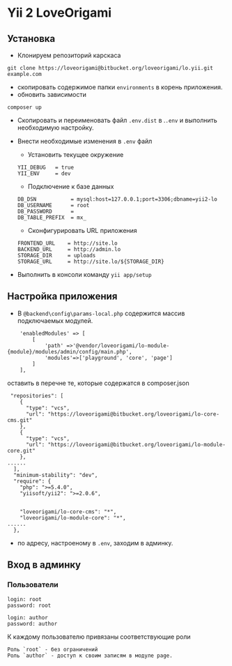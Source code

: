 # Yii 2 LoveOrigami

## Установка
* Клонируем репозиторий карскаса
```
git clone https://loveorigami@bitbucket.org/loveorigami/lo.yii.git example.com
```
* скопировать содержимое папки  `environments` в корень приложения.
* обновить зависимости
```
composer up
```
* Скопировать и переименовать файл `.env.dist` в .`.env` и выполнить необходимую настройку.
* Внести необходимые изменения в `.env` файл
	- Установить текущее окружение
	```
	YII_DEBUG   = true
	YII_ENV     = dev
	```
	- Подключение к базе данных
	```
	DB_DSN           = mysql:host=127.0.0.1;port=3306;dbname=yii2-lo
	DB_USERNAME      = root
	DB_PASSWORD      =
	DB_TABLE_PREFIX  = mx_
	```

	- Сконфигурировать URL приложения
	```
    FRONTEND_URL    = http://site.lo
    BACKEND_URL     = http://admin.lo
    STORAGE_DIR     = uploads
    STORAGE_URL     = http://site.lo/${STORAGE_DIR}
	```

* Выполнить в консоли команду `yii app/setup`

## Настройка приложения
* В `@backend\config\params-local.php` содержится массив подключаемых модулей.

```
    'enabledModules' => [
        [
            'path' =>'@vendor/loveorigami/lo-module-{module}/modules/admin/config/main.php',
            'modules'=>['playground', 'core', 'page']
        ]
    ],
```

оставить в перечне те, которые содержатся в composer.json
```
 "repositories": [
    {
      "type": "vcs",
      "url": "https://loveorigami@bitbucket.org/loveorigami/lo-core-cms.git"
    },
    {
      "type": "vcs",
      "url": "https://loveorigami@bitbucket.org/loveorigami/lo-module-core.git"
    },
......
  ],
  "minimum-stability": "dev",
  "require": {
    "php": ">=5.4.0",
    "yiisoft/yii2": ">=2.0.6",


    "loveorigami/lo-core-cms": "*",
    "loveorigami/lo-module-core": "*",
......
  },
```  

* по адресу, настроеному в `.env`, заходим в админку.

## Вход в админку
### Пользователи
```
login: root
password: root

login: author
password: author
```
К каждому пользователю привязаны соответствующие роли

    Роль `root` - без ограничений
    Роль `author` - доступ к своим записям в модуле page.